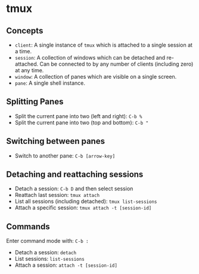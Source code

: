 # tmux

## Concepts

- `client`: A single instance of `tmux` which is attached to a single session at a time.
- `session`: A collection of windows which can be detached and re-attached. Can be connected to by any number of clients (including zero) at any time.
- `window`: A collection of panes which are visible on a single screen.
- `pane`: A single shell instance.

## Splitting Panes

- Split the current pane into two (left and right): `C-b %`
- Split the current pane into two (top and bottom): `C-b "`

## Switching between panes

- Switch to another pane: `C-b [arrow-key]`

## Detaching and reattaching sessions

- Detach a session: `C-b D` and then select session
- Reattach last session: `tmux attach`
- List all sessions (including detached): `tmux list-sessions`
- Attach a specific session: `tmux attach -t [session-id]`

## Commands

Enter command mode with: `C-b :`

- Detach a session: `detach`
- List sessions: `list-sessions`
- Attach a session: `attach -t [session-id]`
